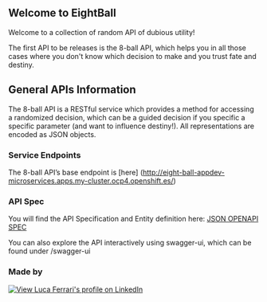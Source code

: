 ## Welcome to EightBall

Welcome to a collection of random API of dubious utility!

The first API to be releases is the 8-ball API, which helps you in all those cases where you don't know which decision to make and you trust fate and destiny.

## General APIs Information
The 8-ball API is a RESTful service which provides a method for accessing a randomized decision, which can be a guided decision if you specific a specific parameter (and want to influence destiny!).
All representations are encoded as JSON objects.

### Service Endpoints
The 8-ball API’s base endpoint is [here]
(http://eight-ball-appdev-microservices.apps.my-cluster.ocp4.openshift.es/)

### API Spec
You will find the API Specification and Entity definition here:
[JSON OPENAPI SPEC](http://eight-ball-appdev-microservices.apps.my-cluster.ocp4.openshift.es/openapi)

You can also explore the API interactively using swagger-ui, which can be found under /swagger-ui


### Made by

[![View Luca Ferrari's profile on LinkedIn](https://www.linkedin.com/img/webpromo/btn_viewmy_160x33.png)](https://www.linkedin.com/in/lucamferrari/)
